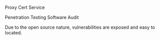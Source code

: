 Proxy
Cert
Service

Penetration Testing
Software Audit

Due to the open source nature, vulnerabilities are exposed and easy to located.
